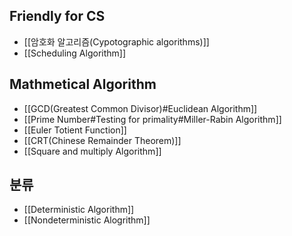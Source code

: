 
## Friendly for CS
+ [[암호화 알고리즘(Cypotographic algorithms)]]
+ [[Scheduling Algorithm]]
## Mathmetical Algorithm
+ [[GCD(Greatest Common Divisor)#Euclidean Algorithm]]
+ [[Prime Number#Testing for primality#Miller-Rabin Algorithm]]
+ [[Euler Totient Function]]
+ [[CRT(Chinese Remainder Theorem)]]
+ [[Square and multiply Algorithm]]

## 분류
+ [[Deterministic Algorithm]]
+ [[Nondeterministic Alogrithm]]

